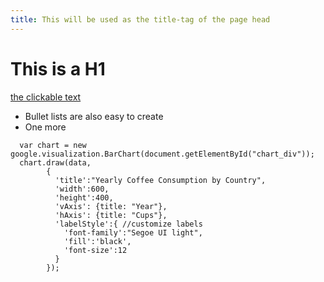 ```yaml
---
title: This will be used as the title-tag of the page head
---
```


# This is a H1

[the clickable text](http://xlson.com/)

* Bullet lists are also easy to create
* One more

```
  var chart = new google.visualization.BarChart(document.getElementById("chart_div"));
  chart.draw(data,
        {
          'title':"Yearly Coffee Consumption by Country",
          'width':600, 
          'height':400,
          'vAxis': {title: "Year"},
          'hAxis': {title: "Cups"},    
          'labelStyle':{ //customize labels
            'font-family':"Segoe UI light", 
            'fill':'black', 
            'font-size':12
          }
        });
```